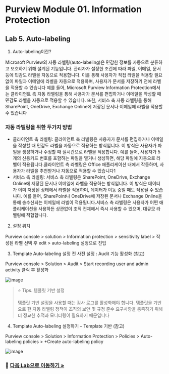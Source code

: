 # Purview Module 01. Information Protection

## Lab 5. Auto-labeling

1. Auto-labeling이란?

Microsoft Purview의 자동 라벨링(auto-labeling)은 민감한 정보를 자동으로 분류하고 보호하기 위해 설계된 기능입니다. 관리자가 설정한 조건에 따라 파일, 이메일, 문서 등에 민감도 라벨을 자동으로 적용합니다. 이를 통해 사용자가 직접 라벨을 적용할 필요 없이 파일과 이메일에 라벨을 자동으로 적용하며, 사용자가 문서를 저장하기 전에 라벨을 적용할 수 있습니다
예를 들어, Microsoft Purview Information Protection에서는 클라이언트 측 자동 라벨링을 통해 사용자가 문서를 편집하거나 이메일을 작성할 때 민감도 라벨을 자동으로 적용할 수 있습니다. 또한, 서비스 측 자동 라벨링을 통해 SharePoint, OneDrive, Exchange Online에 저장된 문서나 이메일에 라벨을 적용할 수 있습니다

### 자동 라벨링을 위한 두가지 방법 

* 클라이언트 측 라벨링: 클라이언트 측 라벨링은 사용자가 문서를 편집하거나 이메일을 작성할 때 민감도 라벨을 자동으로 적용하는 방식입니다. 이 방식은 사용자가 파일을 생성하거나 수정할 때 실시간으로 라벨을 적용합니다. 예를 들어, 사용자가 5개의 신용카드 번호를 포함하는 파일을 열거나 생성하면, 해당 파일에 자동으로 라벨이 적용됩니다.클라이언트 측 라벨링은 Office 애플리케이션 내에서 작동하며, 사용자가 라벨을 추천받거나 자동으로 적용할 수 있습니다1
* 서비스 측 라벨링: 서비스 측 라벨링은 SharePoint, OneDrive, Exchange Online에 저장된 문서나 이메일에 라벨을 적용하는 방식입니다. 이 방식은 데이터가 이미 저장된 상태에서 라벨을 적용하며, 데이터가 이동 중일 때도 적용될 수 있습니다. 예를 들어, SharePoint나 OneDrive에 저장된 문서나 Exchange Online을 통해 송수신되는 이메일에 라벨이 적용됩니다.서비스 측 라벨링은 사용자가 어떤 애플리케이션을 사용하든 상관없이 조직 전체에서 즉시 사용할 수 있으며, 대규모 라벨링에 적합합니다.

2. 설정 위치
   
Purview console > solution > Information protection > sensitivity label > 작성된 라벨 선택 후 edit > auto-labeling 설정으로 진입  

3. Template Auto-labeling 설정 전 사전 설정 : Audit 기능 활성화 (참고)
   
Purview console > Solution > Audit > Start recording user and admin activity 클릭 후 활성화 

![image](https://github.com/user-attachments/assets/bd2c75d1-5fb6-42b7-97ac-840c013810a7)

> ⭐️ Tips. 템플릿 기반 설정
>
> 템플릿 기반 설정을 사용할 때는 감사 로그를 활성화해야 합니다. 템플릿을 기반으로 한 자동 라벨링 정책이 조직의 보안 및 규정 준수 요구사항을 충족하기 위해 더 정교한 추적과 모니터링이 필요하기 때문입니다

4. Template Auto-labeling 설정하기 – Template 기반 (참고)

Purview console > Solution > Information Protection > Policies > Auto-labeling policies > +Create auto-labeling policy

![image](https://github.com/user-attachments/assets/e6aa1462-4efc-424b-9ea5-3f57f7be780a)


### 🔗 [다음 Lab으로 이동하기 »](https://github.com/Kittiyayaong/ProjectWandooPurview/blob/main/Purview%20Module02%20-%2001.%20%20Template-based%20Data%20Loss%20Prevention.md)

